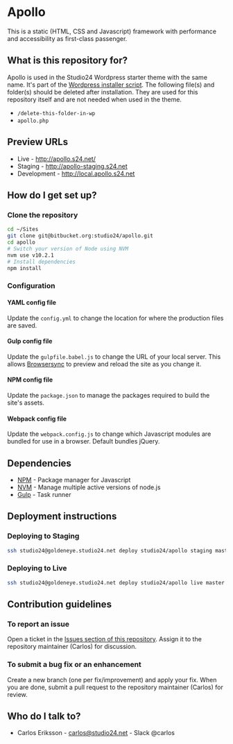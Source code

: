 # Apollo

This is a static (HTML, CSS and Javascript) framework with performance and accessibility as first-class passenger.

## What is this repository for?

Apollo is used in the Studio24 Wordpress starter theme with the same name. It's part of the [Wordpress installer script](https://bitbucket.org/studio24/wordpress-installation-script). The following file(s) and folder(s) should be deleted after installation. They are used for this repository itself and are not needed when used in the theme.

- `/delete-this-folder-in-wp`
- `apollo.php`

## Preview URLs

* Live - http://apollo.s24.net/
* Staging - http://apollo-staging.s24.net
* Development - http://local.apollo.s24.net

## How do I get set up?

### Clone the repository

````bash
cd ~/Sites
git clone git@bitbucket.org:studio24/apollo.git
cd apollo
# Switch your version of Node using NVM
nvm use v10.2.1
# Install dependencies
npm install
````

### Configuration

#### YAML config file

Update the `config.yml` to change the location for where the production files are saved.

#### Gulp config file

Update the `gulpfile.babel.js` to change the URL of your local server. This allows [Browsersync](https://www.browsersync.io/) to preview and reload the site as you change it.

#### NPM config file

Update the `package.json` to manage the packages required to build the site's assets.

#### Webpack config file

Update the `webpack.config.js` to change which Javascript modules are bundled for use in a browser. Default bundles jQuery.

## Dependencies

- [NPM](https://www.npmjs.com/) - Package manager for Javascript
- [NVM](https://github.com/creationix/nvm) - Manage multiple active versions of node.js
- [Gulp](https://gulpjs.com/) - Task runner

## Deployment instructions

### Deploying to Staging

````bash
ssh studio24@goldeneye.studio24.net deploy studio24/apollo staging master nodb
````

### Deploying to Live

````bash
ssh studio24@goldeneye.studio24.net deploy studio24/apollo live master nodb
````

## Contribution guidelines

### To report an issue

Open a ticket in the [Issues section of this repository](https://bitbucket.org/studio24/apollo/issues?status=new&status=open). Assign it to the repository maintainer (Carlos) for discussion.

### To submit a bug fix or an enhancement

Create a new branch (one per fix/improvement) and apply your fix. When you are done, submit a pull request to the repository maintainer (Carlos) for review.

## Who do I talk to?

- Carlos Eriksson - [carlos@studio24.net](@carlos@studio24.net) - Slack @carlos